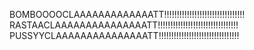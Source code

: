 BOMBOOOOCLAAAAAAAAAAAAATT!!!!!!!!!!!!!!!!!!!!!!!!!!!!!!!!
RASTAACLAAAAAAAAAAAAAAATT!!!!!!!!!!!!!!!!!!!!!!!!!!!!!!!!
PUSSYYCLAAAAAAAAAAAAAAATT!!!!!!!!!!!!!!!!!!!!!!!!!!!!!!!!
